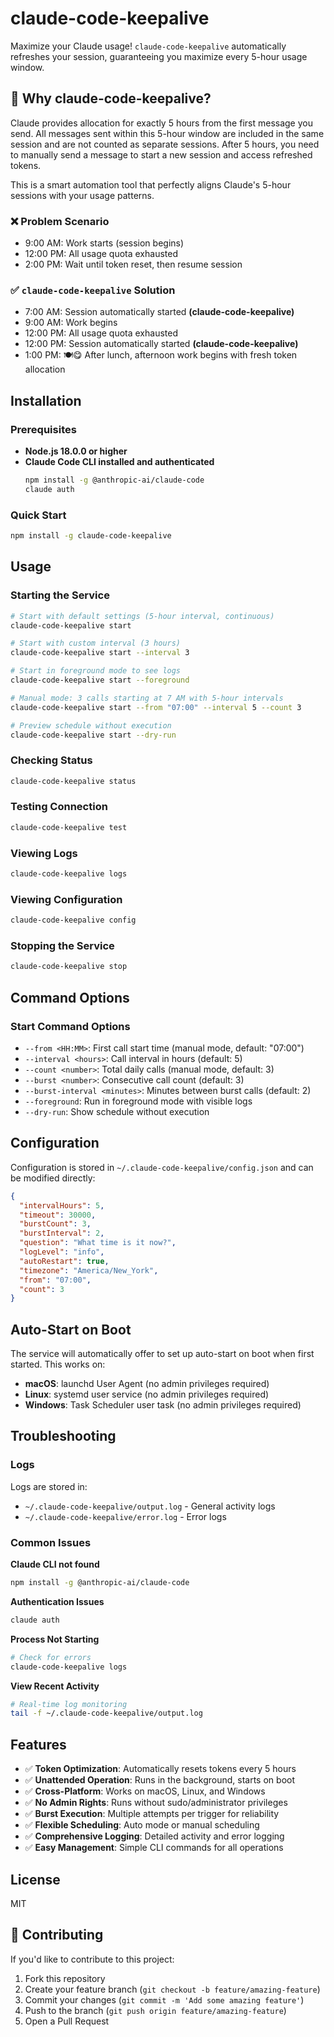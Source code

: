 # claude-code-keepalive

Maximize your Claude usage! `claude-code-keepalive` automatically refreshes your session, guaranteeing you maximize every 5-hour usage window.

## 🤔 Why claude-code-keepalive?

Claude provides allocation for exactly 5 hours from the first message you send. All messages sent within this 5-hour window are included in the same session and are not counted as separate sessions. After 5 hours, you need to manually send a message to start a new session and access refreshed tokens.

This is a smart automation tool that perfectly aligns Claude's 5-hour sessions with your usage patterns.

### ❌ Problem Scenario
- 9:00 AM: Work starts (session begins)
- 12:00 PM: All usage quota exhausted
- 2:00 PM: Wait until token reset, then resume session

### ✅ `claude-code-keepalive` Solution
- 7:00 AM: Session automatically started **(claude-code-keepalive)**
- 9:00 AM: Work begins
- 12:00 PM: All usage quota exhausted
- 12:00 PM: Session automatically started **(claude-code-keepalive)**
- 1:00 PM: 🍽️😋 After lunch, afternoon work begins with fresh token allocation

## Installation

### Prerequisites
- **Node.js 18.0.0 or higher**
- **Claude Code CLI installed and authenticated**
  ```bash
  npm install -g @anthropic-ai/claude-code
  claude auth
  ```

### Quick Start
```bash
npm install -g claude-code-keepalive
```

## Usage

### Starting the Service

```bash
# Start with default settings (5-hour interval, continuous)
claude-code-keepalive start

# Start with custom interval (3 hours)
claude-code-keepalive start --interval 3

# Start in foreground mode to see logs
claude-code-keepalive start --foreground

# Manual mode: 3 calls starting at 7 AM with 5-hour intervals
claude-code-keepalive start --from "07:00" --interval 5 --count 3

# Preview schedule without execution
claude-code-keepalive start --dry-run
```

### Checking Status

```bash
claude-code-keepalive status
```

### Testing Connection

```bash
claude-code-keepalive test
```

### Viewing Logs

```bash
claude-code-keepalive logs
```

### Viewing Configuration

```bash
claude-code-keepalive config
```

### Stopping the Service

```bash
claude-code-keepalive stop
```

## Command Options

### Start Command Options

- `--from <HH:MM>`: First call start time (manual mode, default: "07:00")
- `--interval <hours>`: Call interval in hours (default: 5)
- `--count <number>`: Total daily calls (manual mode, default: 3)
- `--burst <number>`: Consecutive call count (default: 3)
- `--burst-interval <minutes>`: Minutes between burst calls (default: 2)
- `--foreground`: Run in foreground mode with visible logs
- `--dry-run`: Show schedule without execution

## Configuration

Configuration is stored in `~/.claude-code-keepalive/config.json` and can be modified directly:

```json
{
  "intervalHours": 5,
  "timeout": 30000,
  "burstCount": 3,
  "burstInterval": 2,
  "question": "What time is it now?",
  "logLevel": "info",
  "autoRestart": true,
  "timezone": "America/New_York",
  "from": "07:00",
  "count": 3
}
```

## Auto-Start on Boot

The service will automatically offer to set up auto-start on boot when first started. This works on:

- **macOS**: launchd User Agent (no admin privileges required)
- **Linux**: systemd user service (no admin privileges required)  
- **Windows**: Task Scheduler user task (no admin privileges required)

## Troubleshooting

### Logs

Logs are stored in:
- `~/.claude-code-keepalive/output.log` - General activity logs
- `~/.claude-code-keepalive/error.log` - Error logs

### Common Issues

**Claude CLI not found**
```bash
npm install -g @anthropic-ai/claude-code
```

**Authentication Issues**
```bash
claude auth
```

**Process Not Starting**
```bash
# Check for errors
claude-code-keepalive logs
```

**View Recent Activity**
```bash
# Real-time log monitoring
tail -f ~/.claude-code-keepalive/output.log
```

## Features

- ✅ **Token Optimization**: Automatically resets tokens every 5 hours
- ✅ **Unattended Operation**: Runs in the background, starts on boot
- ✅ **Cross-Platform**: Works on macOS, Linux, and Windows
- ✅ **No Admin Rights**: Runs without sudo/administrator privileges
- ✅ **Burst Execution**: Multiple attempts per trigger for reliability
- ✅ **Flexible Scheduling**: Auto mode or manual scheduling
- ✅ **Comprehensive Logging**: Detailed activity and error logging
- ✅ **Easy Management**: Simple CLI commands for all operations

## License

MIT

## 🤝 Contributing

If you'd like to contribute to this project:
1. Fork this repository
2. Create your feature branch (`git checkout -b feature/amazing-feature`)
3. Commit your changes (`git commit -m 'Add some amazing feature'`)
4. Push to the branch (`git push origin feature/amazing-feature`)
5. Open a Pull Request